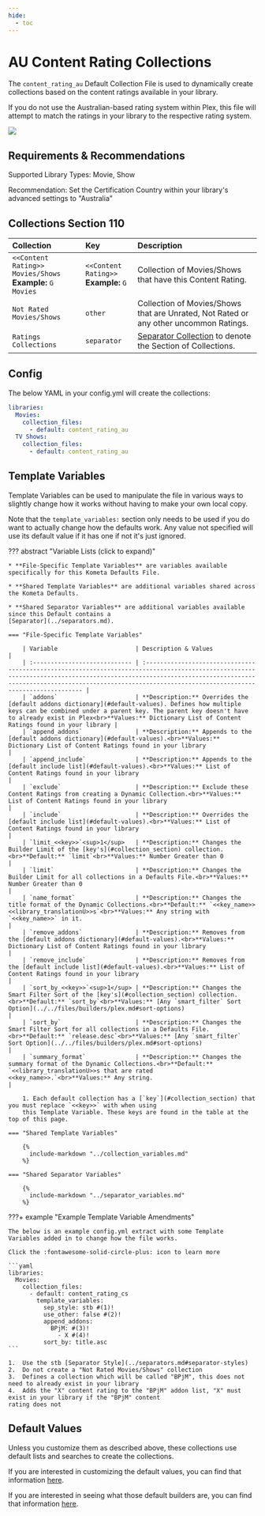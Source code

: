 ```yaml
---
hide:
  - toc
---
```

# AU Content Rating Collections

The `content_rating_au` Default Collection File is used to dynamically create collections based on the content ratings 
available in your library.

If you do not use the Australian-based rating system within Plex, this file will attempt to match the ratings in your 
library to the respective rating system.

![](../images/content_rating_au.png)

## Requirements & Recommendations

Supported Library Types: Movie, Show

Recommendation: Set the Certification Country within your library's advanced settings to "Australia"

## <a id="collection_section"></a>Collections Section 110

| Collection                                                   | Key                                      | Description                                                                           |
| :----------------------------------------------------------- | :--------------------------------------- | :------------------------------------------------------------------------------------ |
| `<<Content Rating>> Movies/Shows`<br>**Example:** `G Movies` | `<<Content Rating>>`<br>**Example:** `G` | Collection of Movies/Shows that have this Content Rating.                             |
| `Not Rated Movies/Shows`                                     | `other`                                  | Collection of Movies/Shows that are Unrated, Not Rated or any other uncommon Ratings. |
| `Ratings Collections`                                        | `separator`                              | [Separator Collection](../separators.md) to denote the Section of Collections.        |

## Config

The below YAML in your config.yml will create the collections:

```yaml
libraries:
  Movies:
    collection_files:
      - default: content_rating_au
  TV Shows:
    collection_files:
      - default: content_rating_au
```

## Template Variables

Template Variables can be used to manipulate the file in various ways to slightly change how it works without having to 
make your own local copy.

Note that the `template_variables:` section only needs to be used if you do want to actually change how the defaults 
work. Any value not specified will use its default value if it has one if not it's just ignored.

??? abstract "Variable Lists (click to expand)"

    * **File-Specific Template Variables** are variables available specifically for this Kometa Defaults File.

    * **Shared Template Variables** are additional variables shared across the Kometa Defaults.

    * **Shared Separator Variables** are additional variables available since this Default contains a 
    [Separator](../separators.md).

    === "File-Specific Template Variables"

        | Variable                      | Description & Values                                                                                                                                                                                                                                                    |
        | :---------------------------- | :---------------------------------------------------------------------------------------------------------------------------------------------------------------------------------------------------------------------------------------------------------------------- |
        | `addons`                      | **Description:** Overrides the [default addons dictionary](#default-values). Defines how multiple keys can be combined under a parent key. The parent key doesn't have to already exist in Plex<br>**Values:** Dictionary List of Content Ratings found in your library |
        | `append_addons`               | **Description:** Appends to the [default addons dictionary](#default-values).<br>**Values:** Dictionary List of Content Ratings found in your library                                                                                                                   |
        | `append_include`              | **Description:** Appends to the [default include list](#default-values).<br>**Values:** List of Content Ratings found in your library                                                                                                                                   |
        | `exclude`                     | **Description:** Exclude these Content Ratings from creating a Dynamic Collection.<br>**Values:** List of Content Ratings found in your library                                                                                                                         |
        | `include`                     | **Description:** Overrides the [default include list](#default-values).<br>**Values:** List of Content Ratings found in your library                                                                                                                                    |
        | `limit_<<key>>`<sup>1</sup>   | **Description:** Changes the Builder Limit of the [key's](#collection_section) collection.<br>**Default:** `limit`<br>**Values:** Number Greater than 0                                                                                                                 |
        | `limit`                       | **Description:** Changes the Builder Limit for all collections in a Defaults File.<br>**Values:** Number Greater than 0                                                                                                                                                 |
        | `name_format`                 | **Description:** Changes the title format of the Dynamic Collections.<br>**Default:** `<<key_name>> <<library_translationU>>s`<br>**Values:** Any string with `<<key_name>>` in it.                                                                                     |
        | `remove_addons`               | **Description:** Removes from the [default addons dictionary](#default-values).<br>**Values:** Dictionary List of Content Ratings found in your library                                                                                                                 |
        | `remove_include`              | **Description:** Removes from the [default include list](#default-values).<br>**Values:** List of Content Ratings found in your library                                                                                                                                 |
        | `sort_by_<<key>>`<sup>1</sup> | **Description:** Changes the Smart Filter Sort of the [key's](#collection_section) collection.<br>**Default:** `sort_by`<br>**Values:** [Any `smart_filter` Sort Option](../../files/builders/plex.md#sort-options)                                                     |
        | `sort_by`                     | **Description:** Changes the Smart Filter Sort for all collections in a Defaults File.<br>**Default:** `release.desc`<br>**Values:** [Any `smart_filter` Sort Option](../../files/builders/plex.md#sort-options)                                                        |
        | `summary_format`              | **Description:** Changes the summary format of the Dynamic Collections.<br>**Default:** `<<library_translationU>>s that are rated <<key_name>>.`<br>**Values:** Any string.                                                                                             |

        1. Each default collection has a [`key`](#collection_section) that you must replace `<<key>>` with when using 
        this Template Variable. These keys are found in the table at the top of this page.

    === "Shared Template Variables"

        {%
          include-markdown "../collection_variables.md"
        %}
    
    === "Shared Separator Variables"

        {%
          include-markdown "../separator_variables.md"
        %}

???+ example "Example Template Variable Amendments"

    The below is an example config.yml extract with some Template Variables added in to change how the file works.

    Click the :fontawesome-solid-circle-plus: icon to learn more
    
    ```yaml
    libraries:
      Movies:
        collection_files:
          - default: content_rating_cs
            template_variables:
              sep_style: stb #(1)!
              use_other: false #(2)!
              append_addons:
                BPjM: #(3)!
                  - X #(4)!
              sort_by: title.asc
    ```

    1.  Use the stb [Separator Style](../separators.md#separator-styles)
    2.  Do not create a "Not Rated Movies/Shows" collection
    3.  Defines a collection which will be called "BPjM", this does not need to already exist in your library
    4.  Adds the "X" content rating to the "BPjM" addon list, "X" must exist in your library if the "BPjM" content 
    rating does not

## Default Values

Unless you customize them as described above, these collections use default lists and searches to create the collections.

If you are interested in customizing the default values, you can find that information [here](#template-variables).

If you are interested in seeing what those default builders are, you can find that information [here](../sources.md).
